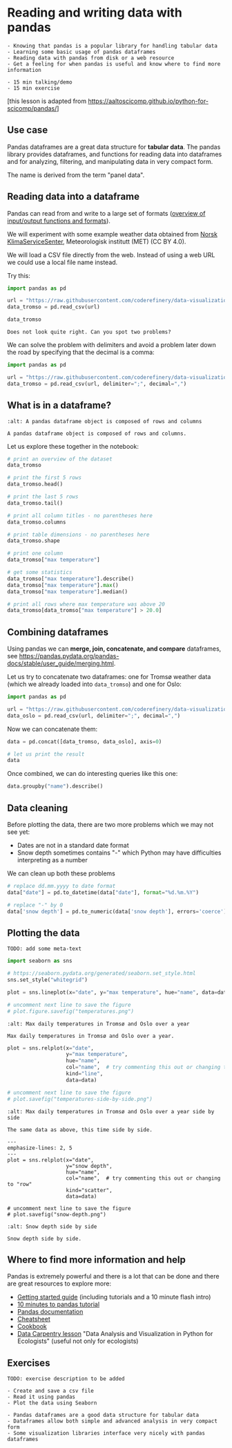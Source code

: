 # Reading and writing data with pandas

```{objectives}
- Knowing that pandas is a popular library for handling tabular data
- Learning some basic usage of pandas dataframes
- Reading data with pandas from disk or a web resource
- Get a feeling for when pandas is useful and know where to find more information
```

```{instructor-note}
- 15 min talking/demo
- 15 min exercise
```

[this lesson is adapted from <https://aaltoscicomp.github.io/python-for-scicomp/pandas/>]

## Use case

Pandas dataframes are a great data structure for **tabular data**. The pandas
library provides dataframes, and functions for reading data into dataframes and
for analyzing, filtering, and manipulating data in very compact form.

The name is derived from the term "panel data".


## Reading data into a dataframe

Pandas can read from and write to a large set of formats
([overview of input/output functions and formats](https://pandas.pydata.org/pandas-docs/stable/reference/io.html)).

We will experiment with some example weather data
obtained from
[Norsk KlimaServiceSenter](https://seklima.met.no/observations/),
Meteorologisk institutt (MET)
(CC BY 4.0).

We will load a CSV file directly from the web. Instead of using a web URL
we could use a local file name instead.

Try this:
```python
import pandas as pd

url = "https://raw.githubusercontent.com/coderefinery/data-visualization-python/main/data/tromso.csv"
data_tromso = pd.read_csv(url)

data_tromso
```
```{discussion}
Does not look quite right. Can you spot two problems?
```

We can solve the problem with delimiters and avoid a problem later
down the road by specifying that the decimal is a comma:
```python
import pandas as pd

url = "https://raw.githubusercontent.com/coderefinery/data-visualization-python/main/data/tromso.csv"
data_tromso = pd.read_csv(url, delimiter=";", decimal=",")
```


## What is in a dataframe?

```{figure} img/pandas/dataframe.svg
:alt: A pandas dataframe object is composed of rows and columns

A pandas dataframe object is composed of rows and columns.
```

Let us explore these together in the notebook:
```python
# print an overview of the dataset
data_tromso

# print the first 5 rows
data_tromso.head()

# print the last 5 rows
data_tromso.tail()

# print all column titles - no parentheses here
data_tromso.columns

# print table dimensions - no parentheses here
data_tromso.shape

# print one column
data_tromso["max temperature"]

# get some statistics
data_tromso["max temperature"].describe()
data_tromso["max temperature"].max()
data_tromso["max temperature"].median()

# print all rows where max temperature was above 20
data_tromso[data_tromso["max temperature"] > 20.0]
```


## Combining dataframes

Using pandas we can **merge, join, concatenate, and compare**
dataframes, see <https://pandas.pydata.org/pandas-docs/stable/user_guide/merging.html>.

Let us try to concatenate two dataframes: one for Tromsø weather data (which we
already loaded into `data_tromso`) and one for Oslo:
```python
import pandas as pd

url = "https://raw.githubusercontent.com/coderefinery/data-visualization-python/main/data/oslo.csv"
data_oslo = pd.read_csv(url, delimiter=";", decimal=",")
```

Now we can concatenate them:
```python
data = pd.concat([data_tromso, data_oslo], axis=0)

# let us print the result
data
```

Once combined, we can do interesting queries like this one:
```python
data.groupby("name").describe()
```


## Data cleaning

Before plotting the data, there are two more problems which we may not see yet:
- Dates are not in a standard date format
- Snow depth sometimes contains "-" which Python may have difficulties interpreting as a number

We can clean up both these problems

```python
# replace dd.mm.yyyy to date format
data["date"] = pd.to_datetime(data["date"], format="%d.%m.%Y")

# replace "-" by 0
data['snow depth'] = pd.to_numeric(data['snow depth'], errors='coerce')
```


## Plotting the data

```{danger}
TODO: add some meta-text
```

```python
import seaborn as sns

# https://seaborn.pydata.org/generated/seaborn.set_style.html
sns.set_style("whitegrid")

plot = sns.lineplot(x="date", y="max temperature", hue="name", data=data)

# uncomment next line to save the figure
# plot.figure.savefig("temperatures.png")
```

```{figure} img/pandas/temperatures.png
:alt: Max daily temperatures in Tromsø and Oslo over a year

Max daily temperatures in Tromsø and Oslo over a year.
```

```python
plot = sns.relplot(x="date",
                   y="max temperature",
                   hue="name",
                   col="name",  # try commenting this out or changing to "row"
                   kind="line",
                   data=data)

# uncomment next line to save the figure
# plot.savefig("temperatures-side-by-side.png")
```

```{figure} img/pandas/temperatures-side-by-side.png
:alt: Max daily temperatures in Tromsø and Oslo over a year side by side

The same data as above, this time side by side.
```

```{code-block} python
---
emphasize-lines: 2, 5
---
plot = sns.relplot(x="date",
                   y="snow depth",
                   hue="name",
                   col="name",  # try commenting this out or changing to "row"
                   kind="scatter",
                   data=data)

# uncomment next line to save the figure
# plot.savefig("snow-depth.png")
```

```{figure} img/pandas/snow-depth.png
:alt: Snow depth side by side

Snow depth side by side.
```


## Where to find more information and help

Pandas is extremely powerful and there is a lot that can be done and there are great
resources to explore more:
- [Getting started guide](https://pandas.pydata.org/getting_started.html)
  (including tutorials and a 10 minute flash intro)
- [10 minutes to pandas tutorial](https://pandas.pydata.org/docs/user_guide/10min.html)
- [Pandas documentation](https://pandas.pydata.org/docs/)
- [Cheatsheet](https://pandas.pydata.org/Pandas_Cheat_Sheet.pdf)
- [Cookbook](https://pandas.pydata.org/docs/user_guide/cookbook.html#cookbook)
- [Data Carpentry lesson](https://datacarpentry.org/python-ecology-lesson/) "Data Analysis and Visualization in Python for Ecologists"
  (useful not only for ecologists)


## Exercises

```{danger}
TODO: exercise description to be added
```

```{challenge} Exercise: read a csv file from disk
- Create and save a csv file
- Read it using pandas
- Plot the data using Seaborn
```

```{keypoints}
- Pandas dataframes are a good data structure for tabular data
- Dataframes allow both simple and advanced analysis in very compact form
- Some visualization libraries interface very nicely with pandas dataframes
```
